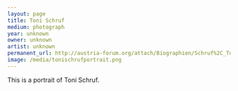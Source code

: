 ```yaml
---
layout: page
title: Toni Schruf
medium: photograph
year: unknown
owner: unknown
artist: unknown
permanent_url: http://austria-forum.org/attach/Biographien/Schruf%2C_Toni/Toni%20rund.jpg
image: /media/tonischrufportrait.png
---
```

This is a portrait of Toni Schruf.